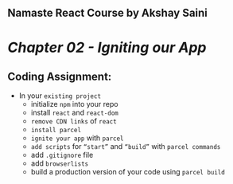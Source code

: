 ## Namaste React Course by Akshay Saini
# _Chapter 02 - Igniting our App_


## Coding Assignment:
- In your `existing project`
    - initialize `npm` into your repo
    - install `react` and `react-dom`
    - `remove CDN links` of `react`
    - `install parcel`
    - `ignite your app` with `parcel`
    - `add scripts` for `“start”` and `“build”` with `parcel commands`
    - add `.gitignore` file
    - add `browserlists`
    - build a production version of your code using `parcel build`



